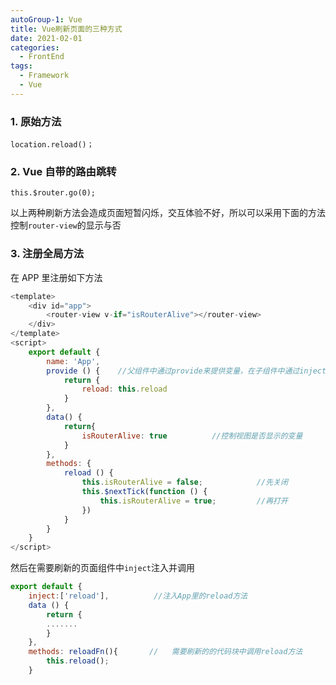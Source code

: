 ```yaml
---
autoGroup-1: Vue
title: Vue刷新页面的三种方式
date: 2021-02-01
categories:
  - FrontEnd
tags:
  - Framework
  - Vue
---
```


### 1. 原始方法

`location.reload()；`

### 2. Vue 自带的路由跳转

`this.$router.go(0);`

以上两种刷新方法会造成页面短暂闪烁，交互体验不好，所以可以采用下面的方法控制`router-view`的显示与否

### 3. 注册全局方法

在 APP 里注册如下方法

```js
<template>
    <div id="app">
    	<router-view v-if="isRouterAlive"></router-view>
	</div>
</template>
<script>
    export default {
        name: 'App',
        provide () {    //父组件中通过provide来提供变量，在子组件中通过inject来注入变量。
            return {
                reload: this.reload
            }
        },
        data() {
            return{
                isRouterAlive: true          //控制视图是否显示的变量
            }
        },
        methods: {
            reload () {
                this.isRouterAlive = false;            //先关闭
                this.$nextTick(function () {
                    this.isRouterAlive = true;         //再打开
                })
            }
        }
    }
</script>
```

然后在需要刷新的页面组件中`inject`注入并调用

```js
export default {
    inject:['reload'],          //注入App里的reload方法
    data () {
        return {
    	.......
        }
    },
    methods: reloadFn(){       //   需要刷新的的代码块中调用reload方法
        this.reload();
    }
```

